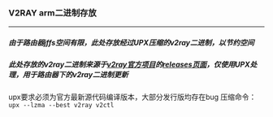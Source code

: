 ### V2RAY arm二进制存放
***
##### 由于路由器jffs空间有限，此处存放经过UPX压缩的v2ray二进制，以节约空间<br/>
##### 此处存放的v2ray二进制来源于[v2ray官方项目](https://github.com/v2ray/v2ray-core)的[releases页面](https://github.com/v2ray/v2ray-core/releases)，仅使用UPX处理，用于路由器下的v2ray二进制更新<br/>

upx要求必须为官方最新源代码编译版本，大部分发行版均存在bug
压缩命令：`upx --lzma --best v2ray v2ctl`

